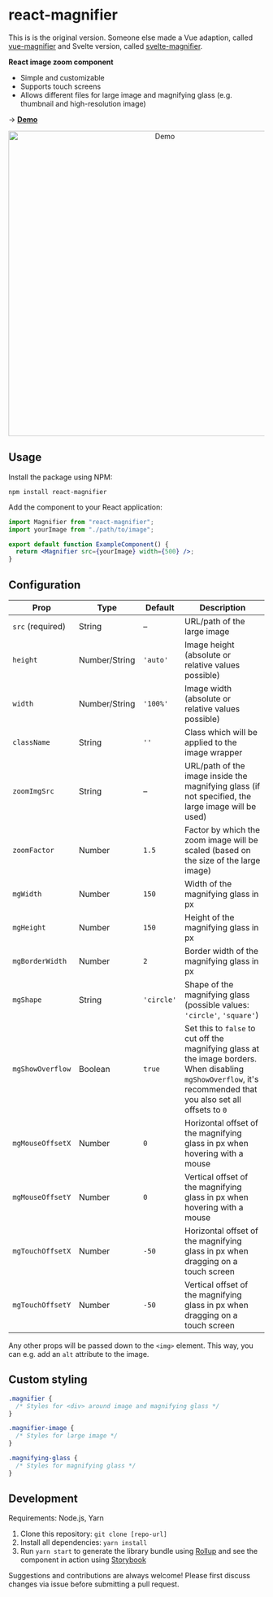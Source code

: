 # react-magnifier

This is is the original version. Someone else made a Vue adaption, called [vue-magnifier](https://github.com/WebsiteBeaver/vue-magnifier) and Svelte version, called [svelte-magnifier](https://github.com/supercoww/svelte-magnifier).

**React image zoom component**

- Simple and customizable
- Supports touch screens
- Allows different files for large image and magnifying glass (e.g. thumbnail and high-resolution image)

→ **[Demo](https://react-magnifier.samuelmeuli.com)**

<p align="center">
  <img src=".github/demo.gif" width=600 alt="Demo">
</p>

## Usage

Install the package using NPM:

```
npm install react-magnifier
```

Add the component to your React application:

```jsx
import Magnifier from "react-magnifier";
import yourImage from "./path/to/image";

export default function ExampleComponent() {
  return <Magnifier src={yourImage} width={500} />;
}
```

## Configuration

| Prop             | Type          | Default    | Description                                                                                                                                                      |
| ---------------- | ------------- | ---------- | ---------------------------------------------------------------------------------------------------------------------------------------------------------------- |
| `src` (required) | String        | –          | URL/path of the large image                                                                                                                                      |
| `height`         | Number/String | `'auto'`   | Image height (absolute or relative values possible)                                                                                                              |
| `width`          | Number/String | `'100%'`   | Image width (absolute or relative values possible)                                                                                                               |
| `className`      | String        | `''`       | Class which will be applied to the image wrapper                                                                                                                 |
| `zoomImgSrc`     | String        | –          | URL/path of the image inside the magnifying glass (if not specified, the large image will be used)                                                               |
| `zoomFactor`     | Number        | `1.5`      | Factor by which the zoom image will be scaled (based on the size of the large image)                                                                             |
| `mgWidth`        | Number        | `150`      | Width of the magnifying glass in px                                                                                                                              |
| `mgHeight`       | Number        | `150`      | Height of the magnifying glass in px                                                                                                                             |
| `mgBorderWidth`  | Number        | `2`        | Border width of the magnifying glass in px                                                                                                                       |
| `mgShape`        | String        | `'circle'` | Shape of the magnifying glass (possible values: `'circle'`, `'square'`)                                                                                          |
| `mgShowOverflow` | Boolean       | `true`     | Set this to `false` to cut off the magnifying glass at the image borders. When disabling `mgShowOverflow`, it's recommended that you also set all offsets to `0` |
| `mgMouseOffsetX` | Number        | `0`        | Horizontal offset of the magnifying glass in px when hovering with a mouse                                                                                       |
| `mgMouseOffsetY` | Number        | `0`        | Vertical offset of the magnifying glass in px when hovering with a mouse                                                                                         |
| `mgTouchOffsetX` | Number        | `-50`      | Horizontal offset of the magnifying glass in px when dragging on a touch screen                                                                                  |
| `mgTouchOffsetY` | Number        | `-50`      | Vertical offset of the magnifying glass in px when dragging on a touch screen                                                                                    |

Any other props will be passed down to the `<img>` element. This way, you can e.g. add an `alt` attribute to the image.

## Custom styling

```css
.magnifier {
  /* Styles for <div> around image and magnifying glass */
}

.magnifier-image {
  /* Styles for large image */
}

.magnifying-glass {
  /* Styles for magnifying glass */
}
```

## Development

Requirements: Node.js, Yarn

1. Clone this repository: `git clone [repo-url]`
2. Install all dependencies: `yarn install`
3. Run `yarn start` to generate the library bundle using [Rollup](https://github.com/rollup/rollup) and see the component in action using [Storybook](https://github.com/storybooks/storybook)

Suggestions and contributions are always welcome! Please first discuss changes via issue before submitting a pull request.
